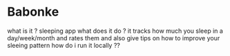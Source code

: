 # Babonke

what is it ? sleeping app
what does it do ? it tracks how much you sleep in a day/week/month and rates them and also give tips on how to improve your sleeing pattern
how do i run it locally ?? 
 



